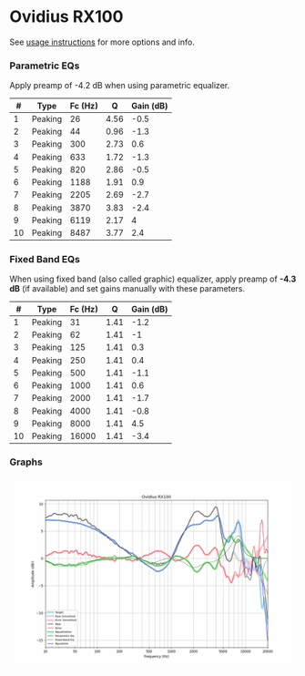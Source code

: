 # Ovidius RX100
See [usage instructions](https://github.com/jaakkopasanen/AutoEq#usage) for more options and info.

### Parametric EQs
Apply preamp of -4.2 dB when using parametric equalizer.

|   # | Type    |   Fc (Hz) |    Q |   Gain (dB) |
|-----|---------|-----------|------|-------------|
|   1 | Peaking |        26 | 4.56 |        -0.5 |
|   2 | Peaking |        44 | 0.96 |        -1.3 |
|   3 | Peaking |       300 | 2.73 |         0.6 |
|   4 | Peaking |       633 | 1.72 |        -1.3 |
|   5 | Peaking |       820 | 2.86 |        -0.5 |
|   6 | Peaking |      1188 | 1.91 |         0.9 |
|   7 | Peaking |      2205 | 2.69 |        -2.7 |
|   8 | Peaking |      3870 | 3.83 |        -2.4 |
|   9 | Peaking |      6119 | 2.17 |         4   |
|  10 | Peaking |      8487 | 3.77 |         2.4 |

### Fixed Band EQs
When using fixed band (also called graphic) equalizer, apply preamp of **-4.3 dB** (if available) and set gains manually with these parameters.

|   # | Type    |   Fc (Hz) |    Q |   Gain (dB) |
|-----|---------|-----------|------|-------------|
|   1 | Peaking |        31 | 1.41 |        -1.2 |
|   2 | Peaking |        62 | 1.41 |        -1   |
|   3 | Peaking |       125 | 1.41 |         0.3 |
|   4 | Peaking |       250 | 1.41 |         0.4 |
|   5 | Peaking |       500 | 1.41 |        -1.1 |
|   6 | Peaking |      1000 | 1.41 |         0.6 |
|   7 | Peaking |      2000 | 1.41 |        -1.7 |
|   8 | Peaking |      4000 | 1.41 |        -0.8 |
|   9 | Peaking |      8000 | 1.41 |         4.5 |
|  10 | Peaking |     16000 | 1.41 |        -3.4 |

### Graphs
![](./Ovidius%20RX100.png)
